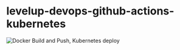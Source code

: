 # levelup-devops-github-actions-kubernetes

![Docker Build and Push, Kubernetes deploy](https://github.com/kizzle911/levelup-devops-github-actions-kubernetes/workflows/Docker%20Build%20and%20Push,%20Kubernetes%20deploy/badge.svg)